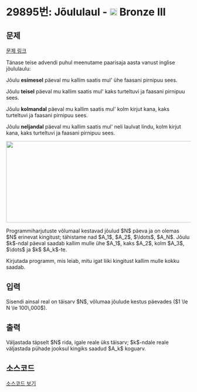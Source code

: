 # 29895번: Jõululaul - <img src="https://static.solved.ac/tier_small/3.svg" style="height:20px" /> Bronze III

<!-- performance -->

<!-- 문제 제출 후 깃허브에 푸시를 했을 때 제출한 코드의 성능이 입력될 공간입니다.-->

<!-- end -->

## 문제

[문제 링크](https://boj.kr/29895)


<p>Tänase teise advendi puhul meenutame paarisaja aasta vanust inglise jõululaulu:</p>

<p>Jõulu <strong>esimesel</strong> päeval mu kallim saatis mul' ühe faasani pirnipuu sees.</p>

<p>Jõulu <strong>teisel</strong> päeval mu kallim saatis mul' kaks turteltuvi ja faasani pirnipuu sees.</p>

<p>Jõulu <strong>kolmandal</strong> päeval mu kallim saatis mul' kolm kirjut kana, kaks turteltuvi ja faasani pirnipuu sees.</p>

<p>Jõulu <strong>neljandal</strong> päeval mu kallim saatis mul' neli laulvat lindu, kolm kirjut kana, kaks turteltuvi ja faasani pirnipuu sees.</p>

<p style="text-align: center;"><img alt="" src="https://upload.acmicpc.net/522d3983-b1c9-4104-9a31-faf2da133241/-/preview/" style="width: 850px; height: 222px;"></p>

<p>Programmiharjutuste võlumaal kestavad jõulud $N$ päeva ja on olemas $N$ erinevat kingitust; tähistame nad $A_1$, $A_2$, $\ldots$, $A_N$. Jõulu $k$-ndal päeval saadab kallim mulle ühe $A_1$, kaks $A_2$, kolm $A_3$, $\dots$ ja $k$ $A_k$-te.</p>

<p>Kirjutada programm, mis leiab, mitu igat liiki kingitust kallim mulle kokku saadab.</p>



## 입력


<p>Sisendi ainsal real on täisarv $N$, võlumaa jõulude kestus päevades ($1 \le N \le 100\,000$).</p>



## 출력


<p>Väljastada täpselt $N$ rida, igale reale üks täisarv; $k$-ndale reale väljastada pühade jooksul kingiks saadud $A_k$ koguarv.</p>



## 소스코드

[소스코드 보기](Jõululaul.py)